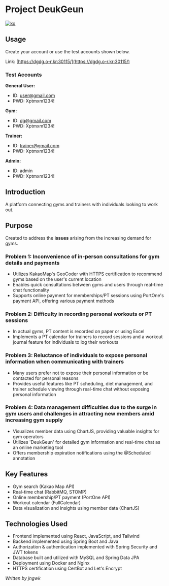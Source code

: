 # Project DeukGeun

[![ko](https://img.shields.io/badge/lang-ko-green.svg)](https://github.com/jngwk/dg-multicampus-final-project/edit/main/README.md)

## Usage
Create your account or use the test accounts shown below.

Link: [https://dgdg.o-r.kr:30115/](https://dgdg.o-r.kr:30115/)

### Test Accounts

**General User:**
- ID: user@gmail.com
- PWD: Xptmxm1234!

**Gym:**
- ID: dg@gmail.com
- PWD: Xptmxm1234!

**Trainer:**
- ID: trainer@gmail.com
- PWD: Xptmxm1234!

**Admin:**
- ID: admin
- PWD: Xptmxm1234!

## Introduction
A platform connecting gyms and trainers with individuals looking to work out.

## Purpose
Created to address the **issues** arising from the increasing demand for gyms.

### Problem 1: Inconvenience of in-person consultations for gym details and payments
- Utilizes KakaoMap's GeoCoder with HTTPS certification to recommend gyms based on the user's current location
- Enables quick consultations between gyms and users through real-time chat functionality
- Supports online payment for memberships/PT sessions using PortOne's payment API, offering various payment methods

### Problem 2: Difficulty in recording personal workouts or PT sessions
- In actual gyms, PT content is recorded on paper or using Excel
- Implements a PT calendar for trainers to record sessions and a workout journal feature for individuals to log their workouts

### Problem 3: Reluctance of individuals to expose personal information when communicating with trainers
- Many users prefer not to expose their personal information or be contacted for personal reasons
- Provides useful features like PT scheduling, diet management, and trainer schedule viewing through real-time chat without exposing personal information

### Problem 4: Data management difficulties due to the surge in gym users and challenges in attracting new members amid increasing gym supply
- Visualizes member data using ChartJS, providing valuable insights for gym operators
- Utilizes 'DeukGeun' for detailed gym information and real-time chat as an online marketing tool
- Offers membership expiration notifications using the @Scheduled annotation

## Key Features
- Gym search (Kakao Map API)
- Real-time chat (RabbitMQ, STOMP)
- Online membership/PT payment (PortOne API)
- Workout calendar (FullCalendar)
- Data visualization and insights using member data (ChartJS)

## Technologies Used
- Frontend implemented using React, JavaScript, and Tailwind
- Backend implemented using Spring Boot and Java
- Authorization & authentication implemented with Spring Security and JWT tokens
- Database built and utilized with MySQL and Spring Data JPA
- Deployment using Docker and Nginx
- HTTPS certification using CertBot and Let's Encrypt

_Written by jngwk_
